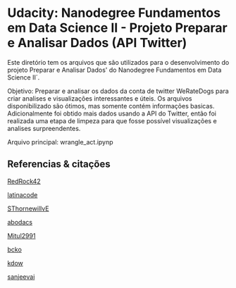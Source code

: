 # Udacity: Nanodegree Fundamentos em Data Science II - Projeto Preparar e Analisar Dados (API Twitter)

Este diretório tem os arquivos que são utilizados para o desenvolvimento do projeto Preparar e Analisar Dados' do Nanodegree Fundamentos em Data Science II´.

Objetivo: Preparar e analisar os dados da conta de twitter WeRateDogs para criar analises e visualizações interessantes e úteis. Os arquivos disponibilizado são ótimos, mas somente contém informações basicas. Adicionalmente foi obtido mais dados usando a API do Twitter, então foi realizada uma etapa de limpeza para que fosse possível visualizações e analises surpreendentes.

Arquivo principal: wrangle_act.ipynp

## Referencias & citações
[RedRock42](https://github.com/RedRock42/Udacity-Nanodegree-Portfolio/tree/master/P4.Wrangling%20%26%20Analyzing%20Twitter%20Data)

[latinacode](https://github.com/latinacode/Wrangle-and-Analyze-Data)

[SThornewillvE](https://github.com/SThornewillvE/Udacity-Project---Data-Wrangling)

[abodacs](https://github.com/abodacs/Wrangle-and-Analyze-Data-DAND-project)

[Mitul2991](https://github.com/Mitul2991/Udacity-Project---Wrangling-and-analyzing-data-from-twitter-archives)

[bcko](https://github.com/bcko/Ud-DA-DataWrangling)

[kdow](https://github.com/kdow/WeRateDogs)

[sanjeevai](https://github.com/sanjeevai/Wrangle_and_Analyze_data)
